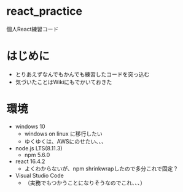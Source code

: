 # react_practice
個人React練習コード

# はじめに
* とりあえずなんでもかんでも練習したコードを突っ込む
* 気づいたことはWikiにもでかいておきた

# 環境
* windows 10
  * windows on linux に移行したい
  * ゆくゆくは、AWSにのせたい、、、
* node.js LTS(8.11.3)
  * npm 5.6.0
* react 16.4.2
  * よくわからないが、npm shrinkwrapしたので多分これで固定？
* Visual Studio Code
  * （実務でもつかうことになりそうなのでこれ、、、）

